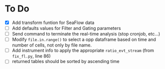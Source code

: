 # To Do
- [x] Add transform funtion for SeaFlow data
- [ ] Add defaults values for Filter and Gating parameters
- [ ] Send command to terminate the real-time analysis (stop cronjob, etc...)
- [ ] Modify `file.in.range()` to select a opp dataframe based on time and number of cells, not only by file name.
- [ ] Add instrument info to apply the appropriate `ratio_evt_stream` (from `fix_fl.py`, line 86)
- [ ] returned tables should be sorted by ascending time
